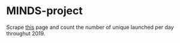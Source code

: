 # MINDS-project

Scrape [this](https://en.wikipedia.org/wiki/2019_in_spaceflight#Orbital_launches) page and count the number of unique launched per day throughut 2019.
